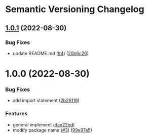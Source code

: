 # Semantic Versioning Changelog

## [1.0.1](https://github.com/casdoor/django-casdoor-auth/compare/v1.0.0...v1.0.1) (2022-08-30)


### Bug Fixes

* update README.md ([#4](https://github.com/casdoor/django-casdoor-auth/issues/4)) ([20b6c26](https://github.com/casdoor/django-casdoor-auth/commit/20b6c2647c9cd08511ef5123ea0568a76122f6be))

# 1.0.0 (2022-08-30)


### Bug Fixes

* add import statement ([2b26119](https://github.com/casdoor/django-casdoor-auth/commit/2b26119fc4b96ac7b555aa7494f1913e4341e5ba))


### Features

* general implement ([dae22ed](https://github.com/casdoor/django-casdoor-auth/commit/dae22ed6dee6f1c5823f0f270e9d9e6206fb61df))
* modify package name ([#3](https://github.com/casdoor/django-casdoor-auth/issues/3)) ([99e97a5](https://github.com/casdoor/django-casdoor-auth/commit/99e97a5f3f0538695e3b8c42a8be82de0da3e6e8))
